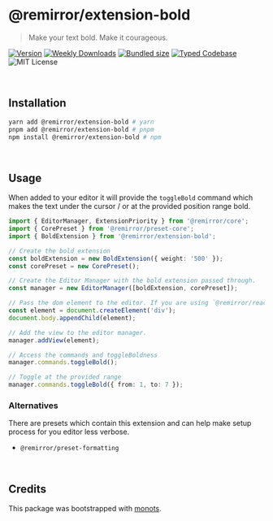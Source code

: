 # @remirror/extension-bold

> Make your text bold. Make it courageous.

[![Version][version]][npm] [![Weekly Downloads][downloads-badge]][npm]
[![Bundled size][size-badge]][size] [![Typed Codebase][typescript]](./src/index.ts)
![MIT License][license]

[version]: https://flat.badgen.net/npm/v/@remirror/extension-bold
[npm]: https://npmjs.com/package/@remirror/extension-bold
[license]: https://flat.badgen.net/badge/license/MIT/purple
[size]: https://bundlephobia.com/result?p=@remirror/extension-bold
[size-badge]: https://flat.badgen.net/bundlephobia/minzip/@remirror/extension-bold
[typescript]: https://flat.badgen.net/badge/icon/TypeScript?icon=typescript&label
[downloads-badge]: https://badgen.net/npm/dw/@remirror/extension-bold/red?icon=npm

<br />

## Installation

```bash
yarn add @remirror/extension-bold # yarn
pnpm add @remirror/extension-bold # pnpm
npm install @remirror/extension-bold # npm
```

<br />

## Usage

When added to your editor it will provide the `toggleBold` command which makes the text under the
cursor / or at the provided position range bold.

```ts
import { EditorManager, ExtensionPriority } from '@remirror/core';
import { CorePreset } from '@remirror/preset-core';
import { BoldExtension } from '@remirror/extension-bold';

// Create the bold extension
const boldExtension = new BoldExtension({ weight: '500' });
const corePreset = new CorePreset();

// Create the Editor Manager with the bold extension passed through.
const manager = new EditorManager([boldExtension, corePreset]);

// Pass the dom element to the editor. If you are using `@remirror/react` this is done for you.
const element = document.createElement('div');
document.body.appendChild(element);

// Add the view to the editor manager.
manager.addView(element);

// Access the commands and toggleBoldness
manager.commands.toggleBold();

// Toggle at the provided range
manager.commands.toggleBold({ from: 1, to: 7 });
```

### Alternatives

There are presets which contain this extension and can help make setup process for you editor less
verbose.

- `@remirror/preset-formatting`

<br />

## Credits

This package was bootstrapped with [monots].

[monots]: https://github.com/monots/monots
